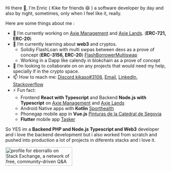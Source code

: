 
Hi there 👋, I'm Enric ( Kike for friends 😄 ) a software developer by day and also by night, sometimes, only when I feel like it, really.

Here are some things about me :

- 🔭 I’m currently working on [Axie Management](https://tracker.axie.management/) and [Axie Lands](https://axielands.app/). (**ERC-721, ERC-20**)
- 🌱 I’m currently learning about **web3** and cryptos.
    - Solidiy FlashLoan with multi swpas between dexs as a prove of concept (**ERC-3156, ERC-20**) [FlashBorrowerMultiswap](https://github.com/eborrallo/FlashBorrowerMultiswap)
    - Working in a Dapp like calendy in blokchain as a prove of concept
- 👯 I’m looking to collaborate on  on any projects that would need my help, specially if in the crypto space.
- 📫 How to reach me: [Discord kikaso#3108](https://discordapp.com/users/184728912763420672/), [Email](mailto:borrallorodriguez@gmail.com), [LinkedIn](https://www.linkedin.com/in/eborrallo/), [Stackoverflow](https://stackoverflow.com/users/9033868/eborrallo)
- ⚡ Fun fact:   
    - Frontend **React with Typescript** and Backend **Node.js with Typescript** on [Axie Management](https://tracker.axie.management/) and [Axie Lands](https://axielands.app/)  
    - Android Native apps with **Kotlin** [Sporthealth](https://play.google.com/store/apps/details?id=es.mgc.appsporthealth&gl=ES)
    - Phonegap mobile app in **Vue.js** [Pinturas de la Catedral de Segovia](https://play.google.com/store/apps/details?id=com.tramamedia.segovia)
    - **Flutter** mobile app [Tasker](https://play.google.com/store/apps/details?id=com.kikaso.tasker)

So YES im a **Backend PHP and Node.js Typescript and Web3** developer and i love the backend development but i also worked from scratch and pushed into production a lot of projects in diferents stacks and i love it.


<a href="https://stackexchange.com/users/12392412"><img src="https://stackexchange.com/users/flair/12392412.png" width="208" height="58" alt="profile for eborrallo on Stack Exchange, a network of free, community-driven Q&amp;A sites" title="profile for eborrallo on Stack Exchange, a network of free, community-driven Q&amp;A sites"></a>
